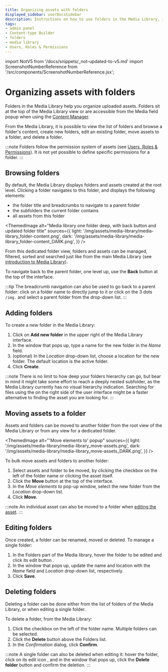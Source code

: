 ```yaml
---
title: Organizing assets with folders
displayed_sidebar: userDocsSidebar
description: Instructions on how to use folders in the Media Library, including adding, editing, and deleting folders, and browsing their content.
tags:
- admin panel
- Content-type Builder
- folders
- media library
- Users, Roles & Permissions
---
```


import NotV5 from '/docs/snippets/_not-updated-to-v5.md'
import ScreenshotNumberReference from '/src/components/ScreenshotNumberReference.jsx';

# Organizing assets with folders

Folders in the Media Library help you organize uploaded assets. Folders sit at the top of the Media Library view or are accessible from the Media field popup when using the [Content Manager](/user-docs/content-manager/writing-content).

From the Media Library, it is possible to view the list of folders and browse a folder's content, create new folders, edit an existing folder, move assets to a folder, and delete a folder.

:::note
Folders follow the permission system of assets (see [Users, Roles & Permissions](/user-docs/users-roles-permissions)). It is not yet possible to define specific permissions for a folder.
:::

## Browsing folders

By default, the Media Library displays folders and assets created at the root level. Clicking a folder navigates to this folder, and displays the following elements:

- the folder title and breadcrumbs to navigate to a parent folder <ScreenshotNumberReference number="1" />
- the subfolders <ScreenshotNumberReference number="2" /> the current folder contains
- all assets <ScreenshotNumberReference number="3" /> from this folder

<ThemedImage
  alt="Media library one folder deep, with back button and updated folder title"
  sources={{
    light: '/img/assets/media-library/media-library_folder-content.png',
    dark: '/img/assets/media-library/media-library_folder-content_DARK.png',
  }}
/>

From this dedicated folder view, folders and assets can be managed, filtered, sorted and searched just like from the main Media Library (see [introduction to Media Library](/user-docs/media-library)).

To navigate back to the parent folder, one level up, use the **Back** button at the top of the interface.

:::tip
The breadcrumb navigation can also be used to go back to a parent folder: click on a folder name to directly jump to it or click on the 3 dots `/img.` and select a parent folder from the drop-down list.
:::

## Adding folders

To create a new folder in the Media Library:

1. Click on **Add new folder** in the upper right of the Media Library interface.
2. In the window that pops up, type a name for the new folder in the _Name_ field.
3. (optional) In the _Location_ drop-down list, choose a location for the new folder. The default location is the active folder.
4. Click **Create**.

:::note
There is no limit to how deep your folders hierarchy can go, but bear in mind it might take some effort to reach a deeply nested subfolder, as the Media Library currently has no visual hierarchy indication. Searching for files using the <Icon name="magnifying-glass" classes="ph-bold"/> on the right side of the user interface might be a faster alternative to finding the asset you are looking for.
:::

## Moving assets to a folder

Assets and folders can be moved to another folder from the root view of the Media Library or from any view for a dedicated folder.

<ThemedImage
  alt="'Move elements to' popup"
  sources={{
    light: '/img/assets/media-library/media-library_move-assets.png',
    dark: '/img/assets/media-library/media-library_move-assets_DARK.png',
  }}
/>

To bulk move assets and folders to another folder:

1. Select assets and folder to be moved, by clicking the checkbox on the left of the folder name or clicking the asset itself.
2. Click the <Icon name="folder" /> **Move** button at the top of the interface.
3. In the _Move elements to_ pop-up window, select the new folder from the _Location_ drop-down list.
4. Click **Move**.

:::note
An individual asset can also be moved to a folder when [editing the asset](/user-docs/media-library/managing-assets.md).
:::

## Editing folders

Once created, a folder can be renamed, moved or deleted. To manage a single folder:

1. In the Folders part of the Media library, hover the folder to be edited and click its edit button <Icon name="pencil-simple" />.
2. In the window that pops up, update the name and location with the _Name_ field and _Location_ drop-down list, respectively.
3. Click **Save**.

## Deleting folders

Deleting a folder can be done either from the list of folders of the Media Library, or when editing a single folder.

To delete a folder, from the Media Library:

1. Click the checkbox on the left of the folder name. Multiple folders can be selected.
2. Click the <Icon name="trash"/> **Delete** button above the Folders list.
3. In the _Confirmation_ dialog, click **Confirm**.

:::note
A single folder can also be deleted when editing it: hover the folder, click on its edit icon <Icon name="pencil-simple" />, and in the window that pops up, click the **Delete folder** button and confirm the deletion.
:::
